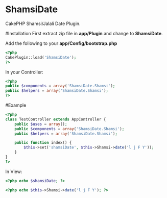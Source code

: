 ShamsiDate
==========

CakePHP Shamsi/Jalali Date Plugin.


#Installation
First extract zip file in __app/Plugin__ and change to __ShamsiDate__.

Add the following to your __app/Config/bootstrap.php__
```php
<?php
CakePlugin::load('ShamsiDate');
?>
```

In your Controller:
```php
<?php
public $components = array('ShamsiDate.Shamsi');
public $helpers = array('ShamsiDate.Shamsi');
?>
```

#Example
```php
<?php
class TestController extends AppController {
    public $uses = array();
    public $components = array('ShamsiDate.Shamsi');
	public $helpers = array('ShamsiDate.Shamsi');

    public function index() {
        $this->set('shamsiDate', $this->Shamsi->date('l j F Y')); 
    }
}
?>
```

In View:
```php
<?php echo $shamsiDate; ?>
```
```php
<?php echo $this->Shamsi->date('l j F Y'); ?>
```